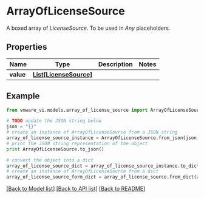 # ArrayOfLicenseSource

A boxed array of *LicenseSource*. To be used in *Any* placeholders. 

## Properties
Name | Type | Description | Notes
------------ | ------------- | ------------- | -------------
**value** | [**List[LicenseSource]**](LicenseSource.md) |  | 

## Example

```python
from vmware_vi.models.array_of_license_source import ArrayOfLicenseSource

# TODO update the JSON string below
json = "{}"
# create an instance of ArrayOfLicenseSource from a JSON string
array_of_license_source_instance = ArrayOfLicenseSource.from_json(json)
# print the JSON string representation of the object
print ArrayOfLicenseSource.to_json()

# convert the object into a dict
array_of_license_source_dict = array_of_license_source_instance.to_dict()
# create an instance of ArrayOfLicenseSource from a dict
array_of_license_source_form_dict = array_of_license_source.from_dict(array_of_license_source_dict)
```
[[Back to Model list]](../README.md#documentation-for-models) [[Back to API list]](../README.md#documentation-for-api-endpoints) [[Back to README]](../README.md)


